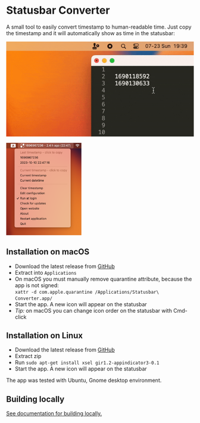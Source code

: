 # Statusbar Converter

A small tool to easily convert timestamp to human-readable time. Just copy the
timestamp and it will automatically show as time in the statusbar: 

![demo](/docs/demo-2.gif)

<img src="/docs/screenshot-1.png" width=40% height=40%>


## Installation on macOS

- Download the latest release from [GitHub](https://github.com/mindaugasw/statusbar-converter/releases)
- Extract into `Applications`
- On macOS you must manually remove quarantine attribute, because the app is not signed:  
  `xattr -d com.apple.quarantine /Applications/Statusbar\ Converter.app/`
- Start the app. A new icon will appear on the statusbar
- _Tip:_ on macOS you can change icon order on the statusbar with Cmd-click


## Installation on Linux

- Download the latest release from [GitHub](https://github.com/mindaugasw/statusbar-converter/releases)
- Extract zip
- Run `sudo apt-get install xsel gir1.2-appindicator3-0.1`
- Start the app. A new icon will appear on the statusbar

The app was tested with Ubuntu, Gnome desktop environment.


## Building locally

[See documentation for building locally.](/docs/building.md)
